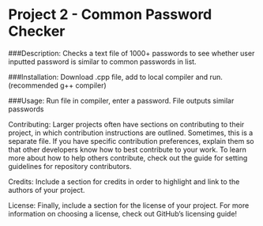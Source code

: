 # Project 2 - Common Password Checker
###Description: 
  Checks a text file of 1000+ passwords to see whether user inputted password is similar to common passwords in list.
  
###Installation:
  Download .cpp file, add to local compiler and run. (recommended g++ compiler)
  
###Usage: 
  Run file in compiler, enter a password. File outputs similar passwords

Contributing: Larger projects often have sections on contributing to their project, in which contribution instructions are outlined. Sometimes, this is a separate file. If you have specific contribution preferences, explain them so that other developers know how to best contribute to your work. To learn more about how to help others contribute, check out the guide for setting guidelines for repository contributors.

Credits: Include a section for credits in order to highlight and link to the authors of your project.

License: Finally, include a section for the license of your project. For more information on choosing a license, check out GitHub’s licensing guide!
